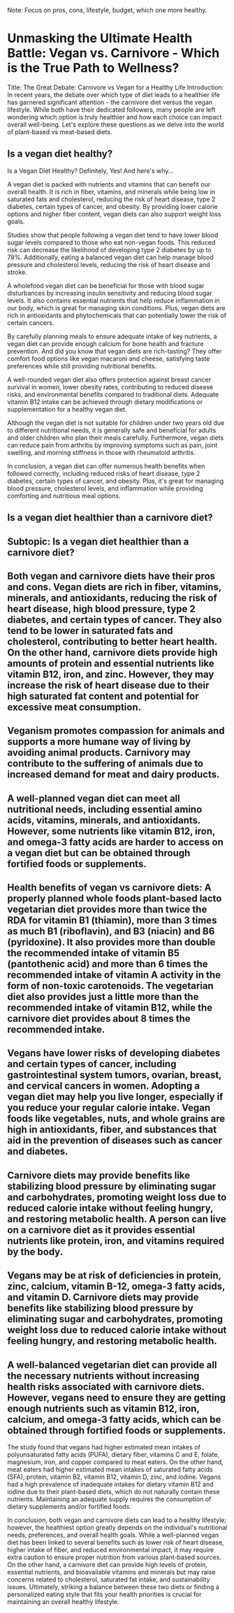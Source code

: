 Note: Focus on pros, cons, lifestyle, budget, which one more healthy.

# Unmasking the Ultimate Health Battle: Vegan vs. Carnivore - Which is the True Path to Wellness?

Title: The Great Debate: Carnivore vs Vegan for a Healthy Life
Introduction:
In recent years, the debate over which type of diet leads to a healthier life has garnered significant attention - the carnivore diet versus the vegan lifestyle. While both have their dedicated followers, many people are left wondering which option is truly healthier and how each choice can impact overall well-being. Let's explore these questions as we delve into the world of plant-based vs meat-based diets.

## Is a vegan diet healthy?

Is a Vegan Diet Healthy? Definitely, Yes! And here's why...

A vegan diet is packed with nutrients and vitamins that can benefit our overall health. It is rich in fiber, vitamins, and minerals while being low in saturated fats and cholesterol, reducing the risk of heart disease, type 2 diabetes, certain types of cancer, and obesity. By providing lower calorie options and higher fiber content, vegan diets can also support weight loss goals.

Studies show that people following a vegan diet tend to have lower blood sugar levels compared to those who eat non-vegan foods. This reduced risk can decrease the likelihood of developing type 2 diabetes by up to 78%. Additionally, eating a balanced vegan diet can help manage blood pressure and cholesterol levels, reducing the risk of heart disease and stroke.

A wholefood vegan diet can be beneficial for those with blood sugar disturbances by increasing insulin sensitivity and reducing blood sugar levels. It also contains essential nutrients that help reduce inflammation in our body, which is great for managing skin conditions. Plus, vegan diets are rich in antioxidants and phytochemicals that can potentially lower the risk of certain cancers.

By carefully planning meals to ensure adequate intake of key nutrients, a vegan diet can provide enough calcium for bone health and fracture prevention. And did you know that vegan diets are rich-tasting? They offer comfort food options like vegan macaroni and cheese, satisfying taste preferences while still providing nutritional benefits.

A well-rounded vegan diet also offers protection against breast cancer survival in women, lower obesity rates, contributing to reduced disease risks, and environmental benefits compared to traditional diets. Adequate vitamin B12 intake can be achieved through dietary modifications or supplementation for a healthy vegan diet.

Although the vegan diet is not suitable for children under two years old due to different nutritional needs, it is generally safe and beneficial for adults and older children who plan their meals carefully. Furthermore, vegan diets can reduce pain from arthritis by improving symptoms such as pain, joint swelling, and morning stiffness in those with rheumatoid arthritis.

In conclusion, a vegan diet can offer numerous health benefits when followed correctly, including reduced risks of heart disease, type 2 diabetes, certain types of cancer, and obesity. Plus, it's great for managing blood pressure, cholesterol levels, and inflammation while providing comforting and nutritious meal options.

## Is a vegan diet healthier than a carnivore diet?

Subtopic: Is a vegan diet healthier than a carnivore diet?
---
Both vegan and carnivore diets have their pros and cons. Vegan diets are rich in fiber, vitamins, minerals, and antioxidants, reducing the risk of heart disease, high blood pressure, type 2 diabetes, and certain types of cancer. They also tend to be lower in saturated fats and cholesterol, contributing to better heart health. On the other hand, carnivore diets provide high amounts of protein and essential nutrients like vitamin B12, iron, and zinc. However, they may increase the risk of heart disease due to their high saturated fat content and potential for excessive meat consumption.
---
Veganism promotes compassion for animals and supports a more humane way of living by avoiding animal products. Carnivory may contribute to the suffering of animals due to increased demand for meat and dairy products. 
---
A well-planned vegan diet can meet all nutritional needs, including essential amino acids, vitamins, minerals, and antioxidants. However, some nutrients like vitamin B12, iron, and omega-3 fatty acids are harder to access on a vegan diet but can be obtained through fortified foods or supplements. 
---
Health benefits of vegan vs carnivore diets: A properly planned whole foods plant-based lacto vegetarian diet provides more than twice the RDA for vitamin B1 (thiamin), more than 3 times as much B1 (riboflavin), and B3 (niacin) and B6 (pyridoxine). It also provides more than double the recommended intake of vitamin B5 (pantothenic acid) and more than 6 times the recommended intake of vitamin A activity in the form of non-toxic carotenoids. The vegetarian diet also provides just a little more than the recommended intake of vitamin B12, while the carnivore diet provides about 8 times the recommended intake. 
---
Vegans have lower risks of developing diabetes and certain types of cancer, including gastrointestinal system tumors, ovarian, breast, and cervical cancers in women. Adopting a vegan diet may help you live longer, especially if you reduce your regular calorie intake. Vegan foods like vegetables, nuts, and whole grains are high in antioxidants, fiber, and substances that aid in the prevention of diseases such as cancer and diabetes. 
---
Carnivore diets may provide benefits like stabilizing blood pressure by eliminating sugar and carbohydrates, promoting weight loss due to reduced calorie intake without feeling hungry, and restoring metabolic health. A person can live on a carnivore diet as it provides essential nutrients like protein, iron, and vitamins required by the body. 
---
Vegans may be at risk of deficiencies in protein, zinc, calcium, vitamin B-12, omega-3 fatty acids, and vitamin D. Carnivore diets may provide benefits like stabilizing blood pressure by eliminating sugar and carbohydrates, promoting weight loss due to reduced calorie intake without feeling hungry, and restoring metabolic health. 
---
A well-balanced vegetarian diet can provide all the necessary nutrients without increasing health risks associated with carnivore diets. However, vegans need to ensure they are getting enough nutrients such as vitamin B12, iron, calcium, and omega-3 fatty acids, which can be obtained through fortified foods or supplements. 
---
The study found that vegans had higher estimated mean intakes of polyunsaturated fatty acids (PUFA), dietary fiber, vitamins C and E, folate, magnesium, iron, and copper compared to meat eaters. On the other hand, meat eaters had higher estimated mean intakes of saturated fatty acids (SFA), protein, vitamin B2, vitamin B12, vitamin D, zinc, and iodine. Vegans had a high prevalence of inadequate intakes for dietary vitamin B12 and iodine due to their plant-based diets, which do not naturally contain these nutrients. Maintaining an adequate supply requires the consumption of dietary supplements and/or fortified foods.

In conclusion, both vegan and carnivore diets can lead to a healthy lifestyle; however, the healthiest option greatly depends on the individual's nutritional needs, preferences, and overall health goals. While a well-planned vegan diet has been linked to several benefits such as lower risk of heart disease, higher intake of fiber, and reduced environmental impact, it may require extra caution to ensure proper nutrition from various plant-based sources. On the other hand, a carnivore diet can provide high levels of protein, essential nutrients, and bioavailable vitamins and minerals but may raise concerns related to cholesterol, saturated fat intake, and sustainability issues. Ultimately, striking a balance between these two diets or finding a personalized eating style that fits your health priorities is crucial for maintaining an overall healthy lifestyle.
